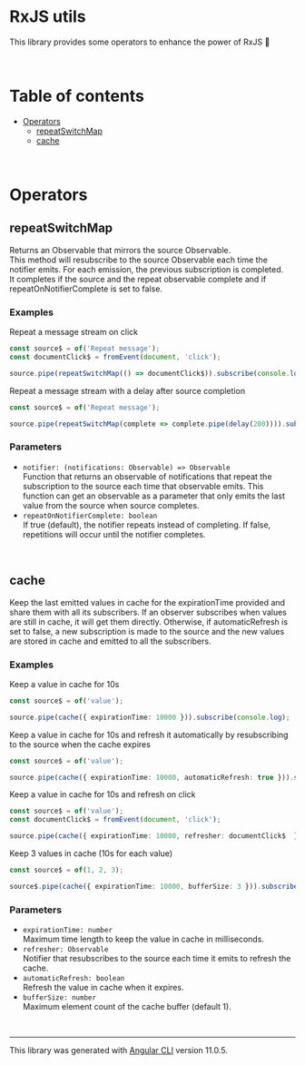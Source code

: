 # RxJS utils

This library provides some operators to enhance the power of RxJS 🚀

<br>

# Table of contents

* [Operators](#operators)
  * [repeatSwitchMap](#repeatSwitchMap)
  * [cache](#cache)

<br>

# Operators

## repeatSwitchMap

Returns an Observable that mirrors the source Observable. <br>
This method will resubscribe to the source Observable each time the notifier emits. For each emission, the previous subscription is completed. <br>
It completes if the source and the repeat observable complete and if repeatOnNotifierComplete is set to false.

### Examples  

Repeat a message stream on click
```ts
const source$ = of('Repeat message');
const documentClick$ = fromEvent(document, 'click');

source.pipe(repeatSwitchMap(() => documentClick$)).subscribe(console.log);
```

Repeat a message stream with a delay after source completion
```ts
const source$ = of('Repeat message');

source.pipe(repeatSwitchMap(complete => complete.pipe(delay(200)))).subscribe(console.log);
```

### Parameters

* `notifier: (notifications: Observable) => Observable` <br>
Function that returns an observable of notifications that repeat the subscription to the source each time that observable emits. This function can get an observable as a parameter that only emits the last value from the source when source completes.
* `repeatOnNotifierComplete: boolean` <br> 
  If true (default), the notifier repeats instead of completing. If false, repetitions will occur until the notifier completes.

<br>

## cache

Keep the last emitted values in cache for the expirationTime provided and share them with all its subscribers. 
If an observer subscribes when values are still in cache, it will get them directly.
Otherwise, if automaticRefresh is set to false, a new subscription is made to the source and the new values are stored in cache and emitted to all the subscribers.

### Examples

Keep a value in cache for 10s
```ts
const source$ = of('value');

source.pipe(cache({ expirationTime: 10000 })).subscribe(console.log);
```

Keep a value in cache for 10s and refresh it automatically by resubscribing to the source when the cache expires
```ts
const source$ = of('value');

source.pipe(cache({ expirationTime: 10000, automaticRefresh: true })).subscribe(console.log);
```

Keep a value in cache for 10s and refresh on click
```ts
const source$ = of('value');
const documentClick$ = fromEvent(document, 'click');

source.pipe(cache({ expirationTime: 10000, refresher: documentClick$  })).subscribe(console.log);
```

Keep 3 values in cache (10s for each value)
```ts
const source$ = of(1, 2, 3);

source$.pipe(cache({ expirationTime: 10000, bufferSize: 3 })).subscribe(console.log);
```

### Parameters

* `expirationTime: number` <br>
Maximum time length to keep the value in cache in milliseconds. 
* `refresher: Observable` <br>
Notifier that resubscribes to the source each time it emits to refresh the cache.
* `automaticRefresh: boolean` <br>
Refresh the value in cache when it expires.
* `bufferSize: number` <br>
Maximum element count of the cache buffer (default 1).

<br>

---

This library was generated with [Angular CLI](https://github.com/angular/angular-cli) version 11.0.5.
